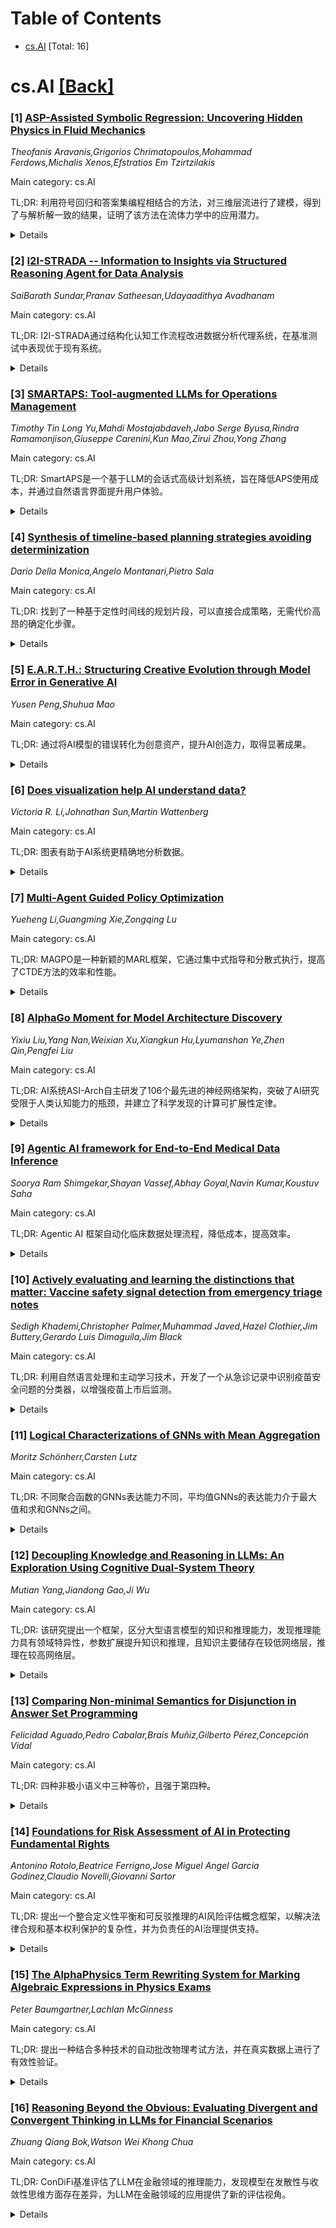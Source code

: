 <div id=toc></div>

# Table of Contents

- [cs.AI](#cs.AI) [Total: 16]


<div id='cs.AI'></div>

# cs.AI [[Back]](#toc)

### [1] [ASP-Assisted Symbolic Regression: Uncovering Hidden Physics in Fluid Mechanics](https://arxiv.org/abs/2507.17777)
*Theofanis Aravanis,Grigorios Chrimatopoulos,Mohammad Ferdows,Michalis Xenos,Efstratios Em Tzirtzilakis*

Main category: cs.AI

TL;DR: 利用符号回归和答案集编程相结合的方法，对三维层流进行了建模，得到了与解析解一致的结果，证明了该方法在流体力学中的应用潜力。


<details>
  <summary>Details</summary>
Motivation: 受流体力学中对底层流动物理理解与精确预测同等重要的认识驱动，该研究旨在利用SR揭示复杂物理系统中可解释的数学关系。

Method: 该研究应用符号回归(SR)方法对三维不可压缩层流进行建模，并结合答案集编程(ASP)进行知识表示，确保生成的符号表达式既统计准确又物理合理。

Result: 研究结果表明，SR生成的方程不仅近似于所研究流动的抛物线速度分布和压降，而且与文献中的解析解完全一致。

Conclusion: 该研究强调了符号回归(SR)在简化复杂流动行为为简洁的、可解释的方程方面的能力，以及知识表示方法在提高数据驱动SR模型与领域原理一致性方面的潜力。

Abstract: Unlike conventional Machine-Learning (ML) approaches, often criticized as
"black boxes", Symbolic Regression (SR) stands out as a powerful tool for
revealing interpretable mathematical relationships in complex physical systems,
requiring no a priori assumptions about models' structures. Motivated by the
recognition that, in fluid mechanics, an understanding of the underlying flow
physics is as crucial as accurate prediction, this study applies SR to model a
fundamental three-dimensional (3D) incompressible flow in a rectangular
channel, focusing on the (axial) velocity and pressure fields under laminar
conditions. By employing the PySR library, compact symbolic equations were
derived directly from numerical simulation data, revealing key characteristics
of the flow dynamics. These equations not only approximate the parabolic
velocity profile and pressure drop observed in the studied fluid flow, but also
perfectly coincide with analytical solutions from the literature. Furthermore,
we propose an innovative approach that integrates SR with the
knowledge-representation framework of Answer Set Programming (ASP), combining
the generative power of SR with the declarative reasoning strengths of ASP. The
proposed hybrid SR/ASP framework ensures that the SR-generated symbolic
expressions are not only statistically accurate, but also physically plausible,
adhering to domain-specific principles. Overall, the study highlights two key
contributions: SR's ability to simplify complex flow behaviours into concise,
interpretable equations, and the potential of knowledge-representation
approaches to improve the reliability and alignment of data-driven SR models
with domain principles. Insights from the examined 3D channel flow pave the way
for integrating such hybrid approaches into efficient frameworks, [...] where
explainable predictions and real-time data analysis are crucial.

</details>


### [2] [I2I-STRADA -- Information to Insights via Structured Reasoning Agent for Data Analysis](https://arxiv.org/abs/2507.17874)
*SaiBarath Sundar,Pranav Satheesan,Udayaadithya Avadhanam*

Main category: cs.AI

TL;DR: I2I-STRADA通过结构化认知工作流程改进数据分析代理系统，在基准测试中表现优于现有系统。


<details>
  <summary>Details</summary>
Motivation: 现有的数据分析代理系统通常忽略分析思维背后的结构化推理过程，I2I-STRADA旨在通过形式化这一过程来改进数据分析。

Method: I2I-STRADA架构通过对分析推理认知步骤进行建模，将数据分析过程分解为模块化子任务，从而实现结构化推理。

Result: 在DABstep和DABench基准测试中，I2I-STRADA在规划一致性和洞察力匹配方面优于现有系统。

Conclusion: I2I-STRADA，一个用于数据分析的结构化推理代理架构，通过模拟分析过程中反映分析推理认知步骤的模块化子任务，提高了规划一致性和洞察力匹配。

Abstract: Recent advances in agentic systems for data analysis have emphasized
automation of insight generation through multi-agent frameworks, and
orchestration layers. While these systems effectively manage tasks like query
translation, data transformation, and visualization, they often overlook the
structured reasoning process underlying analytical thinking. Reasoning large
language models (LLMs) used for multi-step problem solving are trained as
general-purpose problem solvers. As a result, their reasoning or thinking steps
do not adhere to fixed processes for specific tasks. Real-world data analysis
requires a consistent cognitive workflow: interpreting vague goals, grounding
them in contextual knowledge, constructing abstract plans, and adapting
execution based on intermediate outcomes. We introduce I2I-STRADA
(Information-to-Insight via Structured Reasoning Agent for Data Analysis), an
agentic architecture designed to formalize this reasoning process. I2I-STRADA
focuses on modeling how analysis unfolds via modular sub-tasks that reflect the
cognitive steps of analytical reasoning. Evaluations on the DABstep and DABench
benchmarks show that I2I-STRADA outperforms prior systems in planning coherence
and insight alignment, highlighting the importance of structured cognitive
workflows in agent design for data analysis.

</details>


### [3] [SMARTAPS: Tool-augmented LLMs for Operations Management](https://arxiv.org/abs/2507.17927)
*Timothy Tin Long Yu,Mahdi Mostajabdaveh,Jabo Serge Byusa,Rindra Ramamonjison,Giuseppe Carenini,Kun Mao,Zirui Zhou,Yong Zhang*

Main category: cs.AI

TL;DR: SmartAPS是一个基于LLM的会话式高级计划系统，旨在降低APS使用成本，并通过自然语言界面提升用户体验。


<details>
  <summary>Details</summary>
Motivation: 许多客户因高级计划系统的高昂维护成本而无法使用，SmartAPS旨在解决这一问题，为供应链规划人员提供更易于访问且经济实惠的解决方案。

Method: 该系统利用工具增强型大型语言模型构建，提供自然语言聊天界面，支持信息查询、反事实推理、推荐和情景分析等功能。

Result: SmartAPS系统为操作规划人员提供了一个直观的自然语言聊天界面，帮助他们更好地管理运营。

Conclusion: 本文介绍了SmartAPS系统，一个基于工具增强型大型语言模型的会话式高级计划系统，旨在降低高级计划系统的高昂成本，并为供应链规划人员提供更便捷的访问方式。

Abstract: Large language models (LLMs) present intriguing opportunities to enhance user
interaction with traditional algorithms and tools in real-world applications.
An advanced planning system (APS) is a sophisticated software that leverages
optimization to help operations planners create, interpret, and modify an
operational plan. While highly beneficial, many customers are priced out of
using an APS due to the ongoing costs of consultants responsible for
customization and maintenance. To address the need for a more accessible APS
expressed by supply chain planners, we present SmartAPS, a conversational
system built on a tool-augmented LLM. Our system provides operations planners
with an intuitive natural language chat interface, allowing them to query
information, perform counterfactual reasoning, receive recommendations, and
execute scenario analysis to better manage their operation. A short video
demonstrating the system has been released: https://youtu.be/KtIrJjlDbyw

</details>


### [4] [Synthesis of timeline-based planning strategies avoiding determinization](https://arxiv.org/abs/2507.17988)
*Dario Della Monica,Angelo Montanari,Pietro Sala*

Main category: cs.AI

TL;DR: 找到了一种基于定性时间线的规划片段，可以直接合成策略，无需代价高昂的确定化步骤。


<details>
  <summary>Details</summary>
Motivation: 解决基于定性时间线的规划的策略合成问题，该问题原先需要代价高昂的确定化步骤。

Method: 将基于定性时间线的规划问题规约到确定性有限自动机的非空问题。

Result: 确定了可直接映射到确定性有限自动机非空问题的定性时间线规划片段，并找到了适合该片段的 Allen 关系的最大子集，从而可以直接合成策略。

Conclusion: 本文确定了基于定性时间线的规划的一个片段，其规划存在问题可以直接映射到确定性有限自动机的非空问题，从而可以合成策略，并确定了适合这种确定性片段的 Allen 关系的最大子集。

Abstract: Qualitative timeline-based planning models domains as sets of independent,
but
  interacting, components whose behaviors over time, the timelines, are
governed
  by sets of qualitative temporal constraints (ordering relations), called
  synchronization rules.
  Its plan-existence problem has been shown to be PSPACE-complete; in
  particular, PSPACE-membership has been proved via reduction to the
  nonemptiness problem for nondeterministic finite automata.
  However, nondeterministic automata cannot be directly used to synthesize
  planning strategies as a costly determinization step is needed.
  In this paper, we identify a fragment of qualitative timeline-based planning
  whose plan-existence problem can be directly mapped into the nonemptiness
  problem of deterministic finite automata, which can then
  synthesize strategies.
  In addition, we identify a maximal subset of Allen's relations that fits into
  such a deterministic fragment.

</details>


### [5] [E.A.R.T.H.: Structuring Creative Evolution through Model Error in Generative AI](https://arxiv.org/abs/2507.18004)
*Yusen Peng,Shuhua Mao*

Main category: cs.AI

TL;DR: 通过将AI模型的错误转化为创意资产，提升AI创造力，取得显著成果。


<details>
  <summary>Details</summary>
Motivation: 探索如何使AI超越模仿，实现真正的创造力。

Method: E.A.R.T.H.框架，包含错误生成、放大、优化选择、转换和利用反馈五个阶段，使用了LLaMA-2-7B-Chat、SBERT、BERTScore、CLIP、BLIP-2和Stable Diffusion等模型，并采用基于新颖性、意外性和相关性的复合奖励函数。

Result: 在优化阶段，创造力得分提高了52.5%；最终输出达到2.010，提高了70.4%；改进后的标语更短、更具新颖性，相关性略有下降；跨模态测试显示标语和图像高度一致；人类评估显示60%的输出得分不低于4.0，隐喻性标语优于字面标语。

Conclusion: 该论文提出了一种名为E.A.R.T.H.的五阶段生成式流程，通过将模型生成的错误转化为创意资产来提升AI的创造力，最终结果表明，以错误为中心、反馈驱动的生成方法可以增强创造力，为自进化、以人为本的创意AI提供了一条可扩展的路径。

Abstract: How can AI move beyond imitation toward genuine creativity? This paper
proposes the E.A.R.T.H. framework, a five-stage generative pipeline that
transforms model-generated errors into creative assets through Error
generation, Amplification, Refine selection, Transform, and Harness feedback.
Drawing on cognitive science and generative modeling, we posit that "creative
potential hides in failure" and operationalize this via structured prompts,
semantic scoring, and human-in-the-loop evaluation. Implemented using
LLaMA-2-7B-Chat, SBERT, BERTScore, CLIP, BLIP-2, and Stable Diffusion, the
pipeline employs a composite reward function based on novelty, surprise, and
relevance. At the Refine stage, creativity scores increase by 52.5% (1.179 to
1.898, t = -5.56, p < 0.001), with final outputs reaching 2.010 - a 70.4%
improvement. Refined slogans are 48.4% shorter, 40.7% more novel, with only a
4.0% drop in relevance. Cross-modal tests show strong slogan-to-image alignment
(CLIPScore: 0.249; BERTScore F1: 0.816). In human evaluations, 60% of outputs
scored >= 4.0, with metaphorical slogans (avg. 4.09) outperforming literal ones
(3.99). Feedback highlights stylistic precision and emotional resonance. These
results demonstrate that error-centered, feedback-driven generation enhances
creativity, offering a scalable path toward self-evolving, human-aligned
creative AI.

</details>


### [6] [Does visualization help AI understand data?](https://arxiv.org/abs/2507.18022)
*Victoria R. Li,Johnathan Sun,Martin Wattenberg*

Main category: cs.AI

TL;DR: 图表有助于AI系统更精确地分析数据。


<details>
  <summary>Details</summary>
Motivation: 研究图表和图形是否可以用于AI系统分析数据。

Method: 对两个商业视觉语言模型GPT 4.1和Claude 3.5进行了一系列实验，比较了三种具有代表性的分析任务，以及三个基线。

Result: 当原始数据伴随着散点图时，两个系统对合成数据集的描述更加精确和准确，尤其是在数据集复杂性增加时。

Conclusion: AI 系统可以从数据可视化中受益，类似于人类。

Abstract: Charts and graphs help people analyze data, but can they also be useful to AI
systems? To investigate this question, we perform a series of experiments with
two commercial vision-language models: GPT 4.1 and Claude 3.5. Across three
representative analysis tasks, the two systems describe synthetic datasets more
precisely and accurately when raw data is accompanied by a scatterplot,
especially as datasets grow in complexity. Comparison with two baselines --
providing a blank chart and a chart with mismatched data -- shows that the
improved performance is due to the content of the charts. Our results are
initial evidence that AI systems, like humans, can benefit from visualization.

</details>


### [7] [Multi-Agent Guided Policy Optimization](https://arxiv.org/abs/2507.18059)
*Yueheng Li,Guangming Xie,Zongqing Lu*

Main category: cs.AI

TL;DR: MAGPO是一种新颖的MARL框架，它通过集中式指导和分散式执行，提高了CTDE方法的效率和性能。


<details>
  <summary>Details</summary>
Motivation: 现有的集中式训练与分散式执行（CTDE）方法往往低效利用集中式训练或缺乏理论保证。

Method: 提出了一种新颖的多智能体引导策略优化（MAGPO）框架，该框架通过将集中式指导与分散式执行相结合，更好地利用集中式训练。MAGPO使用自回归联合策略进行可扩展的协调探索，并将其与分散式策略明确对齐，以确保在部分可观测性下的可部署性。

Result: MAGPO在6个不同环境的43个任务中持续优于强CTDE基线，并匹配或超越了完全集中式方法。

Conclusion: MAGPO框架在43个任务中持续优于强基线，并在分散式多智能体学习中提供了一种有原则且实用的解决方案。

Abstract: Due to practical constraints such as partial observability and limited
communication, Centralized Training with Decentralized Execution (CTDE) has
become the dominant paradigm in cooperative Multi-Agent Reinforcement Learning
(MARL). However, existing CTDE methods often underutilize centralized training
or lack theoretical guarantees. We propose Multi-Agent Guided Policy
Optimization (MAGPO), a novel framework that better leverages centralized
training by integrating centralized guidance with decentralized execution.
MAGPO uses an auto-regressive joint policy for scalable, coordinated
exploration and explicitly aligns it with decentralized policies to ensure
deployability under partial observability. We provide theoretical guarantees of
monotonic policy improvement and empirically evaluate MAGPO on 43 tasks across
6 diverse environments. Results show that MAGPO consistently outperforms strong
CTDE baselines and matches or surpasses fully centralized approaches, offering
a principled and practical solution for decentralized multi-agent learning. Our
code and experimental data can be found in https://github.com/liyheng/MAGPO.

</details>


### [8] [AlphaGo Moment for Model Architecture Discovery](https://arxiv.org/abs/2507.18074)
*Yixiu Liu,Yang Nan,Weixian Xu,Xiangkun Hu,Lyumanshan Ye,Zhen Qin,Pengfei Liu*

Main category: cs.AI

TL;DR: AI系统ASI-Arch自主研发了106个最先进的神经网络架构，突破了AI研究受限于人类认知能力的瓶颈，并建立了科学发现的计算可扩展性定律。


<details>
  <summary>Details</summary>
Motivation: AI研究受限于人类认知能力，ASI-Arch旨在突破这一瓶颈，实现AI的自主创新。

Method: ASI-Arch系统通过自主假设新的架构概念，将它们转换为可执行代码，进行训练和实验验证，最终发现新的架构。该系统进行了1773次自主实验，使用了超过20000个GPU小时。

Result: ASI-Arch发现了106个最先进的线性注意力架构，并建立了科学发现的第一个经验缩放定律，证明了突破性进展可以通过计算进行扩展。

Conclusion: ASI-Arch，一个用于AI研究的自动化超级人工智能系统，通过自主设计、实现、训练和验证神经网络架构，实现了AI领域的自主创新，发现了106个最先进的线性注意力架构，并建立了科学发现的第一个经验缩放定律，证明了突破性进展可以通过计算进行扩展。

Abstract: While AI systems demonstrate exponentially improving capabilities, the pace
of AI research itself remains linearly bounded by human cognitive capacity,
creating an increasingly severe development bottleneck. We present ASI-Arch,
the first demonstration of Artificial Superintelligence for AI research
(ASI4AI) in the critical domain of neural architecture discovery--a fully
autonomous system that shatters this fundamental constraint by enabling AI to
conduct its own architectural innovation. Moving beyond traditional Neural
Architecture Search (NAS), which is fundamentally limited to exploring
human-defined spaces, we introduce a paradigm shift from automated optimization
to automated innovation. ASI-Arch can conduct end-to-end scientific research in
the domain of architecture discovery, autonomously hypothesizing novel
architectural concepts, implementing them as executable code, training and
empirically validating their performance through rigorous experimentation and
past experience. ASI-Arch conducted 1,773 autonomous experiments over 20,000
GPU hours, culminating in the discovery of 106 innovative, state-of-the-art
(SOTA) linear attention architectures. Like AlphaGo's Move 37 that revealed
unexpected strategic insights invisible to human players, our AI-discovered
architectures demonstrate emergent design principles that systematically
surpass human-designed baselines and illuminate previously unknown pathways for
architectural innovation. Crucially, we establish the first empirical scaling
law for scientific discovery itself--demonstrating that architectural
breakthroughs can be scaled computationally, transforming research progress
from a human-limited to a computation-scalable process. We provide
comprehensive analysis of the emergent design patterns and autonomous research
capabilities that enabled these breakthroughs, establishing a blueprint for
self-accelerating AI systems.

</details>


### [9] [Agentic AI framework for End-to-End Medical Data Inference](https://arxiv.org/abs/2507.18115)
*Soorya Ram Shimgekar,Shayan Vassef,Abhay Goyal,Navin Kumar,Koustuv Saha*

Main category: cs.AI

TL;DR: Agentic AI 框架自动化临床数据处理流程，降低成本，提高效率。


<details>
  <summary>Details</summary>
Motivation: 医疗领域机器学习解决方案的构建和部署成本高昂且费力，原因在于预处理流程分散、模型兼容性问题以及严格的数据隐私限制。

Method: 该框架采用模块化、特定任务的代理系统处理结构化和非结构化数据，自动进行特征选择、模型选择和预处理推荐。

Result: 该框架在老年病学、姑息治疗和结肠镜检查影像等公开数据集上进行了评估，结果表明该框架能够有效地自动化临床数据处理流程。

Conclusion: 该研究提出了一种名为 Agentic AI 的框架，自动化了临床数据处理的整个流程，从数据摄取到推理，降低了医疗领域机器学习应用的成本和人力投入。

Abstract: Building and deploying machine learning solutions in healthcare remains
expensive and labor-intensive due to fragmented preprocessing workflows, model
compatibility issues, and stringent data privacy constraints. In this work, we
introduce an Agentic AI framework that automates the entire clinical data
pipeline, from ingestion to inference, through a system of modular,
task-specific agents. These agents handle both structured and unstructured
data, enabling automatic feature selection, model selection, and preprocessing
recommendation without manual intervention. We evaluate the system on publicly
available datasets from geriatrics, palliative care, and colonoscopy imaging.
For example, in the case of structured data (anxiety data) and unstructured
data (colonoscopy polyps data), the pipeline begins with file-type detection by
the Ingestion Identifier Agent, followed by the Data Anonymizer Agent ensuring
privacy compliance, where we first identify the data type and then anonymize
it. The Feature Extraction Agent identifies features using an embedding-based
approach for tabular data, extracting all column names, and a multi-stage
MedGemma-based approach for image data, which infers modality and disease name.
These features guide the Model-Data Feature Matcher Agent in selecting the
best-fit model from a curated repository. The Preprocessing Recommender Agent
and Preprocessing Implementor Agent then apply tailored preprocessing based on
data type and model requirements. Finally, the ``Model Inference Agent" runs
the selected model on the uploaded data and generates interpretable outputs
using tools like SHAP, LIME, and DETR attention maps. By automating these
high-friction stages of the ML lifecycle, the proposed framework reduces the
need for repeated expert intervention, offering a scalable, cost-efficient
pathway for operationalizing AI in clinical environments.

</details>


### [10] [Actively evaluating and learning the distinctions that matter: Vaccine safety signal detection from emergency triage notes](https://arxiv.org/abs/2507.18123)
*Sedigh Khademi,Christopher Palmer,Muhammad Javed,Hazel Clothier,Jim Buttery,Gerardo Luis Dimaguila,Jim Black*

Main category: cs.AI

TL;DR: 利用自然语言处理和主动学习技术，开发了一个从急诊记录中识别疫苗安全问题的分类器，以增强疫苗上市后监测。


<details>
  <summary>Details</summary>
Motivation: 疫苗上市后监测系统的重要性日益凸显，需要快速有效的方法来检测疫苗安全问题。急诊分诊记录包含关键的患者信息，可以为疫苗安全监测提供重要数据。

Method: 使用自然语言处理技术和主动学习方法，对急诊分诊记录进行分类，识别潜在的疫苗安全问题。

Result: 创建了一个能够从急诊分诊记录中检测潜在疫苗安全问题的分类器，提高了疫苗安全监测的效率和准确性。

Conclusion: 本研究结合主动学习、数据增强和评估技术，创建了一个分类器，用于增强疫苗安全监测，从急诊分诊记录中识别潜在的疫苗安全问题。

Abstract: The rapid development of COVID-19 vaccines has showcased the global
communitys ability to combat infectious diseases. However, the need for
post-licensure surveillance systems has grown due to the limited window for
safety data collection in clinical trials and early widespread implementation.
This study aims to employ Natural Language Processing techniques and Active
Learning to rapidly develop a classifier that detects potential vaccine safety
issues from emergency department notes. ED triage notes, containing expert,
succinct vital patient information at the point of entry to health systems, can
significantly contribute to timely vaccine safety signal surveillance. While
keyword-based classification can be effective, it may yield false positives and
demand extensive keyword modifications. This is exacerbated by the infrequency
of vaccination-related ED presentations and their similarity to other reasons
for ED visits. NLP offers a more accurate and efficient alternative, albeit
requiring annotated data, which is often scarce in the medical field. Active
learning optimizes the annotation process and the quality of annotated data,
which can result in faster model implementation and improved model performance.
This work combines active learning, data augmentation, and active learning and
evaluation techniques to create a classifier that is used to enhance vaccine
safety surveillance from ED triage notes.

</details>


### [11] [Logical Characterizations of GNNs with Mean Aggregation](https://arxiv.org/abs/2507.18145)
*Moritz Schönherr,Carsten Lutz*

Main category: cs.AI

TL;DR: 不同聚合函数的GNNs表达能力不同，平均值GNNs的表达能力介于最大值和求和GNNs之间。


<details>
  <summary>Details</summary>
Motivation: 探讨GNNs在不同聚合函数下的表达能力差异。

Method: 研究了不同聚合函数（平均值、最大值、求和）的GNNs的表达能力，并将其与模态逻辑进行了比较。

Result: 在非均匀环境下，平均值GNNs的表达能力高于最大值GNNs，低于求和GNNs；在均匀环境下，平均值GNNs的表达能力低于求和GNNs和最大值GNNs。

Conclusion: 本文研究了以平均值作为聚合函数的图神经网络（GNNs）的表达能力。在非均匀环境下，这类GNNs的表达能力与比率模态逻辑相同；在均匀环境下，在组合函数连续且分类函数为阈值的自然假设下，其表达能力与无交替模态逻辑相同。

Abstract: We study the expressive power of graph neural networks (GNNs) with mean as
the aggregation function. In the non-uniform setting, we show that such GNNs
have exactly the same expressive power as ratio modal logic, which has modal
operators expressing that at least a certain ratio of the successors of a
vertex satisfies a specified property. The non-uniform expressive power of mean
GNNs is thus higher than that of GNNs with max aggregation, but lower than for
sum aggregation--the latter are characterized by modal logic and graded modal
logic, respectively. In the uniform setting, we show that the expressive power
relative to MSO is exactly that of alternation-free modal logic, under the
natural assumptions that combination functions are continuous and
classification functions are thresholds. This implies that, relative to MSO and
in the uniform setting, mean GNNs are strictly less expressive than sum GNNs
and max GNNs. When any of the assumptions is dropped, the expressive power
increases.

</details>


### [12] [Decoupling Knowledge and Reasoning in LLMs: An Exploration Using Cognitive Dual-System Theory](https://arxiv.org/abs/2507.18178)
*Mutian Yang,Jiandong Gao,Ji Wu*

Main category: cs.AI

TL;DR: 该研究提出一个框架，区分大型语言模型的知识和推理能力，发现推理能力具有领域特异性，参数扩展提升知识和推理，且知识主要储存在较低网络层，推理在较高网络层。


<details>
  <summary>Details</summary>
Motivation: 为了更好地理解大型语言模型（LLM）的知识和推理能力，并改进模型分析、可解释性和开发。

Method: 该研究通过设计两种不同的认知模式（快速思维和慢速思维）来提示LLM生成答案，并分析不同模式下的性能来分离知识检索和推理调整两个阶段。

Result: 研究结果揭示了推理调整的领域特异性、参数扩展对知识和推理能力的影响，以及知识和推理在网络层中的分布。

Conclusion: 该研究提出了一种认知归因框架，将大型语言模型（LLM）的认知过程分解为知识检索和推理调整两个阶段，并通过分析不同认知模式下的性能来量化知识和推理的贡献。研究结果表明，推理调整具有领域特异性，参数扩展提高了知识和推理能力，知识主要存在于较低的网络层，而推理则在较高的网络层进行。

Abstract: While large language models (LLMs) leverage both knowledge and reasoning
during inference, the capacity to distinguish between them plays a pivotal role
in model analysis, interpretability, and development. Inspired by dual-system
cognitive theory, we propose a cognition attribution framework to decouple the
contribution of knowledge and reasoning. In particular, the cognition of LLMs
is decomposed into two distinct yet complementary phases: knowledge retrieval
(Phase 1) and reasoning adjustment (Phase 2). To separate these phases, LLMs
are prompted to generate answers under two different cognitive modes, fast
thinking and slow thinking, respectively. The performance under different
cognitive modes is analyzed to quantify the contribution of knowledge and
reasoning. This architecture is employed to 15 LLMs across 3 datasets. Results
reveal: (1) reasoning adjustment is domain-specific, benefiting
reasoning-intensive domains (e.g., mathematics, physics, and chemistry) and
potentially imparing knowledge-intensive domains. (2) Parameter scaling
improves both knowledge and reasoning, with knowledge improvements being more
pronounced. Additionally, parameter scaling make LLMs reasoning significantly
more prudent, while moderately more intelligent. (3) Knowledge primarily
resides in lower network layers, while reasoning operates in higher layers. Our
framework not only helps understand LLMs from a "decoupling" perspective, but
also provides new insights into existing research, including scaling laws,
hierarchical knowledge editing, and limitations of small-model reasoning.

</details>


### [13] [Comparing Non-minimal Semantics for Disjunction in Answer Set Programming](https://arxiv.org/abs/2507.18198)
*Felicidad Aguado,Pedro Cabalar,Brais Muñiz,Gilberto Pérez,Concepción Vidal*

Main category: cs.AI

TL;DR: 四种非极小语义中三种等价，且强于第四种。


<details>
  <summary>Details</summary>
Motivation: 比较四种不同的非极小语义，研究它们之间的关系。

Method: 比较了四种不同的Answer Set Programming中非极小语义：Justified Models, Strongly Supported Models, Forks和DI semantics。

Result: 证明了其中三种语义等价，并与第四种语义进行了比较。

Conclusion: 本文证明了Answer Set Programming中三种非极小语义（Forks, Justified Models和DI semantics的合理弱化）实际上是等价的，构成了一种共同的语义。这种语义总是包含程序的稳定模型的超集，并且严格强于第四种方法（Strongly Supported Models）。

Abstract: In this paper, we compare four different semantics for disjunction in Answer
Set Programming that, unlike stable models, do not adhere to the principle of
model minimality. Two of these approaches, Cabalar and Mu\~niz' \emph{Justified
Models} and Doherty and Szalas' \emph{Strongly Supported Models}, directly
provide an alternative non-minimal semantics for disjunction. The other two,
Aguado et al's \emph{Forks} and Shen and Eiter's \emph{Determining Inference}
(DI) semantics, actually introduce a new disjunction connective, but are
compared here as if they constituted new semantics for the standard disjunction
operator. We are able to prove that three of these approaches (Forks, Justified
Models and a reasonable relaxation of the DI semantics) actually coincide,
constituting a common single approach under different definitions. Moreover,
this common semantics always provides a superset of the stable models of a
program (in fact, modulo any context) and is strictly stronger than the fourth
approach (Strongly Supported Models), that actually treats disjunctions as in
classical logic.

</details>


### [14] [Foundations for Risk Assessment of AI in Protecting Fundamental Rights](https://arxiv.org/abs/2507.18290)
*Antonino Rotolo,Beatrice Ferrigno,Jose Miguel Angel Garcia Godinez,Claudio Novelli,Giovanni Sartor*

Main category: cs.AI

TL;DR: 提出一个整合定义性平衡和可反驳推理的AI风险评估概念框架，以解决法律合规和基本权利保护的复杂性，并为负责任的AI治理提供支持。


<details>
  <summary>Details</summary>
Motivation: 解决欧盟人工智能法案背景下，人工智能风险评估中法律合规性和基本权利保护的复杂性。

Method: 整合定义性平衡和可反驳的推理，对AI部署场景进行分析，识别潜在的法律违规行为和对基本权利的多层影响。

Result: 提供了一个用于人工智能风险评估的概念框架，并为AI风险分析的逻辑解释提供了哲学基础。

Conclusion: 提出了一个用于人工智能风险评估的概念框架，特别是在欧盟人工智能法案的背景下，该框架通过整合定义性平衡和可反驳的推理来解决法律合规性和基本权利保护的复杂性。

Abstract: This chapter introduces a conceptual framework for qualitative risk
assessment of AI, particularly in the context of the EU AI Act. The framework
addresses the complexities of legal compliance and fundamental rights
protection by itegrating definitional balancing and defeasible reasoning.
Definitional balancing employs proportionality analysis to resolve conflicts
between competing rights, while defeasible reasoning accommodates the dynamic
nature of legal decision-making. Our approach stresses the need for an analysis
of AI deployment scenarios and for identifying potential legal violations and
multi-layered impacts on fundamental rights. On the basis of this analysis, we
provide philosophical foundations for a logical account of AI risk analysis. In
particular, we consider the basic building blocks for conceptually grasping the
interaction between AI deployment scenarios and fundamental rights,
incorporating in defeasible reasoning definitional balancing and arguments
about the contextual promotion or demotion of rights. This layered approach
allows for more operative models of assessment of both high-risk AI systems and
General Purpose AI (GPAI) systems, emphasizing the broader applicability of the
latter. Future work aims to develop a formal model and effective algorithms to
enhance AI risk assessment, bridging theoretical insights with practical
applications to support responsible AI governance.

</details>


### [15] [The AlphaPhysics Term Rewriting System for Marking Algebraic Expressions in Physics Exams](https://arxiv.org/abs/2507.18337)
*Peter Baumgartner,Lachlan McGinness*

Main category: cs.AI

TL;DR: 提出一种结合多种技术的自动批改物理考试方法，并在真实数据上进行了有效性验证。


<details>
  <summary>Details</summary>
Motivation: 自动批改物理考试是一项具有挑战性的任务，旨在提高批改效率和准确性。

Method: 结合计算机代数系统、SMT求解器和项重写系统，利用大型语言模型处理学生答案，并采用自动定理证明技术评估答案正确性。

Result: 在2023年澳大利亚物理奥林匹克竞赛的1500多份真实学生考试答案上评估了该系统。

Conclusion: 本文提出了一种自动批改物理考试的方法，该方法结合了计算机代数系统、SMT求解器和项重写系统，并利用大型语言模型处理学生答案，最终在1500份真实学生考试答案上进行了评估。

Abstract: We present our method for automatically marking Physics exams. The marking
problem consists in assessing typed student answers for correctness with
respect to a ground truth solution. This is a challenging problem that we seek
to tackle using a combination of a computer algebra system, an SMT solver and a
term rewriting system. A Large Language Model is used to interpret and remove
errors from student responses and rewrite these in a machine readable format.
Once formalized and language-aligned, the next step then consists in applying
automated reasoning techniques for assessing student solution correctness. We
consider two methods of automated theorem proving: off-the-shelf SMT solving
and term rewriting systems tailored for physics problems involving
trigonometric expressions. The development of the term rewrite system and
establishing termination and confluence properties was not trivial, and we
describe it in some detail in the paper. We evaluate our system on a rich pool
of over 1500 real-world student exam responses from the 2023 Australian Physics
Olympiad.

</details>


### [16] [Reasoning Beyond the Obvious: Evaluating Divergent and Convergent Thinking in LLMs for Financial Scenarios](https://arxiv.org/abs/2507.18368)
*Zhuang Qiang Bok,Watson Wei Khong Chua*

Main category: cs.AI

TL;DR: ConDiFi基准评估了LLM在金融领域的推理能力，发现模型在发散性与收敛性思维方面存在差异，为LLM在金融领域的应用提供了新的评估视角。


<details>
  <summary>Details</summary>
Motivation: 现有LLM推理基准侧重于事实准确性和逐步逻辑，而金融领域需要创造性和在不确定性下的未来预测能力。

Method: 构建ConDiFi基准，包含607个宏观金融提示用于发散推理和990个多跳对抗性MCQ用于收敛推理，评估了14个领先模型。

Result: 发现GPT-4o等模型在创新性和可操作性方面表现不足，DeepSeek-R1和Cohere Command R+等模型表现优秀。

Conclusion: ConDiFi基准测试揭示了LLM在金融任务中，尤其是在发散性和收敛性思维方面的显著差异，GPT-4o在创新性和可操作性方面表现欠佳，而DeepSeek-R1和Cohere Command R+等模型在生成可用于投资决策的行动见解方面表现出色。

Abstract: Most reasoning benchmarks for LLMs emphasize factual accuracy or step-by-step
logic. In finance, however, professionals must not only converge on optimal
decisions but also generate creative, plausible futures under uncertainty. We
introduce ConDiFi, a benchmark that jointly evaluates divergent and convergent
thinking in LLMs for financial tasks.
  ConDiFi features 607 macro-financial prompts for divergent reasoning and 990
multi-hop adversarial MCQs for convergent reasoning. Using this benchmark, we
evaluated 14 leading models and uncovered striking differences. Despite high
fluency, GPT-4o underperforms on Novelty and Actionability. In contrast, models
like DeepSeek-R1 and Cohere Command R+ rank among the top for generating
actionable, insights suitable for investment decisions. ConDiFi provides a new
perspective to assess reasoning capabilities essential to safe and strategic
deployment of LLMs in finance.

</details>
